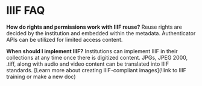 # IIIF FAQ

**How do rights and permissions work with IIIF reuse?**
Reuse rights are decided by the institution and embedded within the metadata. Authenticator APIs can be utilized for limited access content.

**When should I implement IIIF?**
Institutions can implement IIIF in their collections at any time once there is digitized content. JPGs, JPEG 2000, .tiff, along with audio and video content can be translated into IIIF standards. 
    [Learn more about creating IIIF-compliant images](!link to IIIF training or make a new doc)
